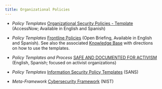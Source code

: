 ```yaml
---
title: Organizational Policies
---
```


* *Policy Templates* [Organizational Security Policies - Template](https://communitydocs.accessnow.org/370-Organizational_Security_Policy.html) (AccessNow; Available in English and Spanish)

* *Policy Templates* [Frontline Policies](https://frontlinepolicies.openbriefing.org/) (Open Briefing, Available in English and Spanish). See also the associated [Knowledge Base](https://openbriefing.gitbook.io/frontline-policies/) with directions on how to use the templates. 

* *Policy Templates and Process* [SAFE AND DOCUMENTED FOR ACTIVISM](https://sdamanual.org/) (English, Spanish; focused on activist organizations)

* *Policy Templates* [Information Security Policy Templates](https://www.sans.org/security-resources/policies) (SANS)

* *Meta-Framework* [Cybersecurity Framework](https://www.nist.gov/cyberframework/framework) (NIST)
